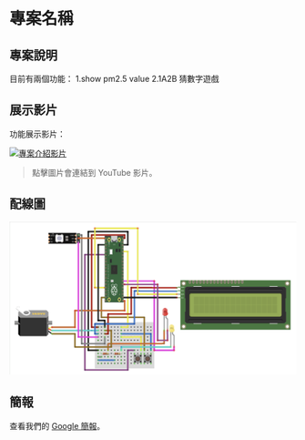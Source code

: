 # 專案名稱

## 專案說明

目前有兩個功能：
1.show pm2.5 value
2.1A2B 猜數字遊戲

## 展示影片

功能展示影片：

[![專案介紹影片](http://img.youtube.com/vi/ZjS2_9S0hz0/0.jpg)](http://www.youtube.com/watch?v=ZjS2_9S0hz0 "專案介紹影片")

> 點擊圖片會連結到 YouTube 影片。

## 配線圖

![配線圖](./image.png)

## 簡報

查看我們的 [Google 簡報](https://docs.google.com/presentation/d/1zlfuCOp5-J4VEmNkBnkZFm8WD_7qJfnblv5-Yx5HWSY/edit#slide=id.g25b9ac56d9f_0_0)。

